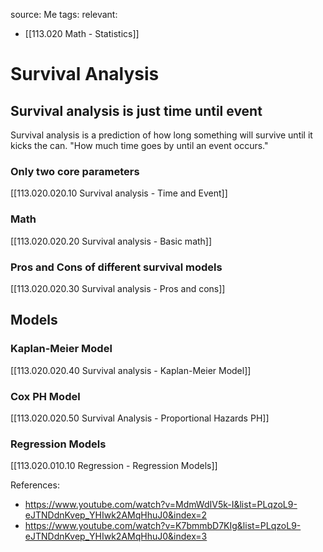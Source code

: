 source: Me
tags: 
relevant: 
- [[113.020 Math - Statistics]]

# Survival Analysis

## Survival analysis is just time until event
Survival analysis is a prediction of how long something will survive until it kicks the can. "How much time goes by until an event occurs."

### Only two core parameters
[[113.020.020.10 Survival analysis - Time and Event]]

### Math
[[113.020.020.20 Survival analysis - Basic math]]

### Pros and Cons of different survival models
[[113.020.020.30 Survival analysis - Pros and cons]]

## Models
### Kaplan-Meier Model
[[113.020.020.40 Survival analysis - Kaplan-Meier Model]]

### Cox PH Model
[[113.020.020.50 Survival Analysis - Proportional Hazards PH]]

### Regression Models
[[113.020.010.10 Regression - Regression Models]]




References:
- https://www.youtube.com/watch?v=MdmWdIV5k-I&list=PLqzoL9-eJTNDdnKvep_YHIwk2AMqHhuJ0&index=2
- https://www.youtube.com/watch?v=K7bmmbD7KIg&list=PLqzoL9-eJTNDdnKvep_YHIwk2AMqHhuJ0&index=3